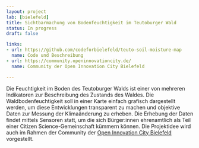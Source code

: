 ```yaml
---
layout: project 
lab: [bielefeld] 
title: Sichtbarmachung von Bodenfeuchtigkeit im Teutoburger Wald
status: In progress
draft: false

links:
- url: https://github.com/codeforbielefeld/teuto-soil-moisture-map
  name: Code und Beschreibung
- url: https://community.openinnovationcity.de/
  name: Community der Open Innovation City Bielefeld

---
```


Die Feuchtigkeit im Boden des Teutoburger Walds ist einer von mehreren Indikatoren zur Beschreibung des Zustands des Waldes. Die Waldbodenfeuchtigkeit soll in einer Karte einfach grafisch dargestellt werden, um diese Entwicklungen transparent zu machen und objektive Daten zur Messung der Klimaänderung zu erheben. Die Erhebung der Daten findet mittels Sensoren statt, um die sich Bürger:innen ehrenamtlich als Teil einer Citizen Science-Gemeinschaft kümmern können.
Die Projektidee wird auch im Rahmen der Community der [Open Innovation City Bielefeld](https://openinnovationcity.de) vorgestellt. 
